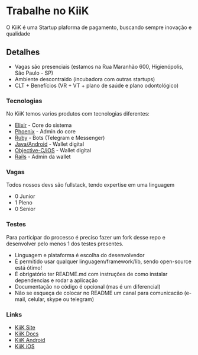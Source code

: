 # Trabalhe no KiiK
O KiiK é uma Startup plaforma de pagamento, buscando sempre inovação e qualidade

## Detalhes
* Vagas são presenciais (estamos na Rua Maranhão 600, Higienópolis, São Paulo - SP)
* Ambiente descontraido (incubadora com outras startups)
* CLT + Benefícios (VR + VT + plano de saúde e plano odontológico)

### Tecnologias
No KiiK temos varios produtos com tecnologias diferentes:

* [Elixir](https://elixir.org) - Core do sistema
* [Phoenix](https://phoenixframework.org) - Admin do core
* [Ruby](https://ruby-lang.org) - Bots (Telegram e Messenger)
* [Java/Android](https://developer.android.com) - Wallet digital
* [Objective-C/iOS](https://developer.apple.com) - Wallet digital
* [Rails](http://rubyonrails.org/) - Admin da wallet

### Vagas
Todos nossos devs são fullstack, tendo expertise em uma linguagem 
* 0 Junior
* 1 Pleno
* 0 Senior

### Testes
Para participar do processo é preciso fazer um fork desse repo e desenvolver pelo menos 1 dos testes presentes.
* Linguagem e plataforma é escolha do desenvolvedor
* É permitido usar qualquer linguagem/framework/lib, sendo open-source está ótimo!
* É obrigatório ter README.md com instruções de como instalar dependencias e rodar a aplicação
* Documentação no código é opcional (mas é um diferencial)
* Não se esqueça de colocar no README um canal para comunicacão (e-mail, celular, skype ou telegram)

### Links
* [KiiK Site](https://www.kiik.com/)
* [KiiK Docs](http://docs.kiik.com/)
* [KiiK Android](https://play.google.com/store/apps/details?id=br.com.kiik_pay)
* [KiiK iOS](https://itunes.apple.com/br/app/kiik/id687508608?mt=8)
